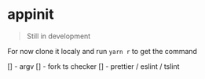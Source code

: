 # appinit

> Still in development

For now clone it localy and run `yarn r` to get the command

[] - argv
[] - fork ts checker
[] - prettier / eslint / tslint
